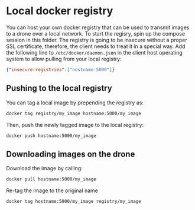 # Local docker registry

You can host your own docker registry that can be used to transmit images to a drone over a local network.
To start the regisry, spin up the compose session in this folder.
The registry is going to be insecure without a proper SSL certificate, therefore, the client needs to treat it in a special way.
Add the following line to `/etc/docker/daemon.json` in the client host operating system to allow pulling from your local registry:

```json
{"insecure-registries":["hostname:5000"]}
```

## Pushing to the local registry

You can tag a local image by prepending the registry as:
```bash
docker tag registry/my_image hostname:5000/my_image
```

Then, push the newly tagged image to the local registry:
```bash
docker push hostname:5000/my_image
```

## Downloading images on the drone

Download the image by calling:
```bash
docker pull hostname:5000/my_image
```

Re-tag the image to the original name
```bash
docker tag hostname:5000/my_image registry/my_image
```
